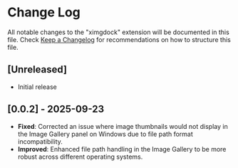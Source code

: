 # Change Log

All notable changes to the "ximgdock" extension will be documented in this file.
Check [Keep a Changelog](http://keepachangelog.com/) for recommendations on how to structure this file.

## [Unreleased]

- Initial release

## [0.0.2] - 2025-09-23

- **Fixed**: Corrected an issue where image thumbnails would not display in the Image Gallery panel on Windows due to file path format incompatibility.
- **Improved**: Enhanced file path handling in the Image Gallery to be more robust across different operating systems.

